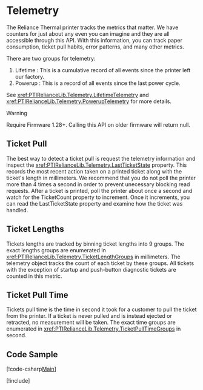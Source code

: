 # Telemetry
The Reliance Thermal printer tracks the metrics that matter. We have counters for just about any even you can imagine and they are all accessible through this API. With this information, you can track paper consumption, ticket pull habits, error patterns, and many other metrics.

There are two groups for telemetry:

1. Lifetime : This is a cumulative record of all events since the printer left our factory.
2. Powerup : This is a record of all events since the last power cycle.

See <xref:PTIRelianceLib.Telemetry.LifetimeTelemetry> and <xref:PTIRelianceLib.Telemetry.PowerupTelemetry> for more details.

> [!Warning]
> Require Firmware 1.28+. Calling this API on older firmware will return null.

## Ticket Pull
The best way to detect a ticket pull is request the telemetry information and inspect the <xref:PTIRelianceLib.Telemetry.LastTicketState> property. This records the most recent action taken on a printed ticket along with the ticket's length in millimeters. We recommend that you do not poll the printer more than 4 times a second in order to prevent unecessary blocking read requests. After a ticket is printed, poll the printer about once a second and watch for the TicketCount property to increment. Once it increments, you can read the LastTicketState property and examine how the ticket was handled.


## Ticket Lengths
Tickets lengths are tracked by binning ticket lengths into 9 groups. The exact lengths groups are enumerated in <xref:PTIRelianceLib.Telemetry.TicketLengthGroups> in millimeters. The telemetry object tracks the count of each ticket by these groups. All tickets with the exception of startup and push-button diagnostic tickets are counted in this metric.

## Ticket Pull Time
Tickets pull time is the time in second it took for a customer to pull the ticket from the printer. If a ticket is never pulled and is instead ejected or retracted, no measurement will be taken. The exact time groups are enumerated in <xref:PTIRelianceLib.Telemetry.TicketPullTimeGroups> in second.

## Code Sample
[!code-csharp[Main](Sample_06.cs)]

[!include[<Exceptions>](<exceptions.md>)]